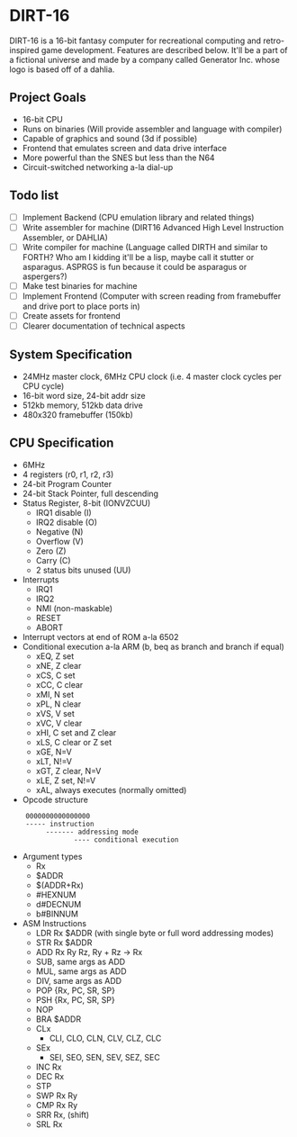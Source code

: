 # DIRT-16
DIRT-16 is a 16-bit fantasy computer for recreational computing and retro-inspired game development. Features are described below.
It'll be a part of a fictional universe and made by a company called Generator Inc. whose logo is based off of a dahlia.

## Project Goals
- 16-bit CPU
- Runs on binaries (Will provide assembler and language with compiler)
- Capable of graphics and sound (3d if possible)
- Frontend that emulates screen and data drive interface
- More powerful than the SNES but less than the N64
- Circuit-switched networking a-la dial-up

## Todo list
- [ ] Implement Backend (CPU emulation library and related things)
- [ ] Write assembler for machine (DIRT16 Advanced High Level Instruction Assembler, or DAHLIA)
- [ ] Write compiler for machine (Language called DIRTH and similar to FORTH? Who am I kidding it'll be a lisp, maybe call it stutter or asparagus. ASPRGS is fun because it could be asparagus or aspergers?)
- [ ] Make test binaries for machine
- [ ] Implement Frontend (Computer with screen reading from framebuffer and drive port to place ports in)
- [ ] Create assets for frontend
- [ ] Clearer documentation of technical aspects

## System Specification
- 24MHz master clock, 6MHz CPU clock (i.e. 4 master clock cycles per CPU cycle)
- 16-bit word size, 24-bit addr size
- 512kb memory, 512kb data drive
- 480x320 framebuffer (150kb)

## CPU Specification
- 6MHz
- 4 registers (r0, r1, r2, r3)
- 24-bit Program Counter
- 24-bit Stack Pointer, full descending
- Status Register, 8-bit (IONVZCUU)
    - IRQ1 disable (I)
    - IRQ2 disable (O)
    - Negative (N)
    - Overflow (V)
    - Zero (Z)
    - Carry (C)
    - 2 status bits unused (UU)
- Interrupts
    - IRQ1
    - IRQ2
    - NMI (non-maskable)
    - RESET
    - ABORT
- Interrupt vectors at end of ROM a-la 6502
- Conditional execution a-la ARM (b, beq as branch and branch if equal)
    - xEQ, Z set
    - xNE, Z clear
    - xCS, C set
    - xCC, C clear
    - xMI, N set
    - xPL, N clear
    - xVS, V set
    - xVC, V clear
    - xHI, C set and Z clear
    - xLS, C clear or Z set 
    - xGE, N=V
    - xLT, N!=V
    - xGT, Z clear, N=V
    - xLE, Z set, N!=V
    - xAL, always executes (normally omitted)
- Opcode structure
```
    0000000000000000
    ----- instruction
         ------- addressing mode
                ---- conditional execution
```
- Argument types
    - Rx
    - $ADDR
    - $(ADDR+Rx)
    - #HEXNUM
    - d#DECNUM
    - b#BINNUM
- ASM Instructions
    - LDR Rx $ADDR (with single byte or full word addressing modes)
    - STR Rx $ADDR
    - ADD Rx Ry Rz, Ry + Rz -> Rx
    - SUB, same args as ADD
    - MUL, same args as ADD
    - DIV, same args as ADD
    - POP {Rx, PC, SR, SP}
    - PSH {Rx, PC, SR, SP}
    - NOP
    - BRA $ADDR
    - CLx
        - CLI, CLO, CLN, CLV, CLZ, CLC 
    - SEx
        - SEI, SEO, SEN, SEV, SEZ, SEC
    - INC Rx
    - DEC Rx
    - STP
    - SWP Rx Ry
    - CMP Rx Ry
    - SRR Rx, (shift)
    - SRL Rx
